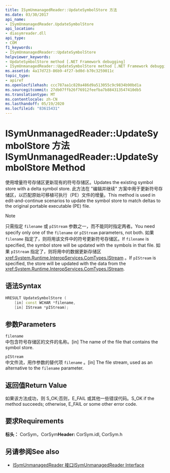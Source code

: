 ```yaml
---
title: ISymUnmanagedReader::UpdateSymbolStore 方法
ms.date: 03/30/2017
api_name:
- ISymUnmanagedReader.UpdateSymbolStore
api_location:
- diasymreader.dll
api_type:
- COM
f1_keywords:
- ISymUnmanagedReader::UpdateSymbolStore
helpviewer_keywords:
- UpdateSymbolStore method [.NET Framework debugging]
- ISymUnmanagedReader::UpdateSymbolStore method [.NET Framework debugging]
ms.assetid: 4a17d723-86b9-4f27-bd0d-b70c3259011c
topic_type:
- apiref
ms.openlocfilehash: ccc787aa1c820a486d9a513055c9c9834b90bd1a
ms.sourcegitcommit: 27db07ffb26f76912feefba7b884313547410db5
ms.translationtype: MT
ms.contentlocale: zh-CN
ms.lasthandoff: 05/19/2020
ms.locfileid: "83615431"
---
```

# <a name="isymunmanagedreaderupdatesymbolstore-method"></a><span data-ttu-id="ba45d-102">ISymUnmanagedReader::UpdateSymbolStore 方法</span><span class="sxs-lookup"><span data-stu-id="ba45d-102">ISymUnmanagedReader::UpdateSymbolStore Method</span></span>
<span data-ttu-id="ba45d-103">使用增量符号存储区更新现有的符号存储区。</span><span class="sxs-lookup"><span data-stu-id="ba45d-103">Updates the existing symbol store with a delta symbol store.</span></span> <span data-ttu-id="ba45d-104">此方法在 "编辑并继续" 方案中用于更新符号存储区，以匹配原始可移植可执行（PE）文件的增量。</span><span class="sxs-lookup"><span data-stu-id="ba45d-104">This method is used in edit-and-continue scenarios to update the symbol store to match deltas to the original portable executable (PE) file.</span></span>  
  
> [!NOTE]
> <span data-ttu-id="ba45d-105">只需指定 `filename` 或 `pIStream` 参数之一，而不能同时指定两者。</span><span class="sxs-lookup"><span data-stu-id="ba45d-105">You need specify only one of the `filename` or `pIStream` parameters, not both.</span></span> <span data-ttu-id="ba45d-106">如果 `filename` 指定了，则将用该文件中的符号更新符号存储区。</span><span class="sxs-lookup"><span data-stu-id="ba45d-106">If `filename` is specified, the symbol store will be updated with the symbols in that file.</span></span> <span data-ttu-id="ba45d-107">如果 `pIStream` 指定了，则将用中的数据更新存储区 <xref:System.Runtime.InteropServices.ComTypes.IStream> 。</span><span class="sxs-lookup"><span data-stu-id="ba45d-107">If `pIStream` is specified, the store will be updated with the data from the <xref:System.Runtime.InteropServices.ComTypes.IStream>.</span></span>  
  
## <a name="syntax"></a><span data-ttu-id="ba45d-108">语法</span><span class="sxs-lookup"><span data-stu-id="ba45d-108">Syntax</span></span>  
  
```cpp  
HRESULT UpdateSymbolStore (  
    [in] const WCHAR *filename,  
    [in] IStream *pIStream);  
```  
  
## <a name="parameters"></a><span data-ttu-id="ba45d-109">参数</span><span class="sxs-lookup"><span data-stu-id="ba45d-109">Parameters</span></span>  
 `filename`  
 <span data-ttu-id="ba45d-110">中包含符号存储区的文件的名称。</span><span class="sxs-lookup"><span data-stu-id="ba45d-110">[in] The name of the file that contains the symbol store.</span></span>  
  
 `pIStream`  
 <span data-ttu-id="ba45d-111">中文件流，用作参数的替代项 `filename` 。</span><span class="sxs-lookup"><span data-stu-id="ba45d-111">[in] The file stream, used as an alternative to the `filename` parameter.</span></span>  
  
## <a name="return-value"></a><span data-ttu-id="ba45d-112">返回值</span><span class="sxs-lookup"><span data-stu-id="ba45d-112">Return Value</span></span>  
 <span data-ttu-id="ba45d-113">如果该方法成功，则 S_OK;否则，E_FAIL 或其他一些错误代码。</span><span class="sxs-lookup"><span data-stu-id="ba45d-113">S_OK if the method succeeds; otherwise, E_FAIL or some other error code.</span></span>  
  
## <a name="requirements"></a><span data-ttu-id="ba45d-114">要求</span><span class="sxs-lookup"><span data-stu-id="ba45d-114">Requirements</span></span>  
 <span data-ttu-id="ba45d-115">**标头：** CorSym，CorSym</span><span class="sxs-lookup"><span data-stu-id="ba45d-115">**Header:** CorSym.idl, CorSym.h</span></span>  
  
## <a name="see-also"></a><span data-ttu-id="ba45d-116">另请参阅</span><span class="sxs-lookup"><span data-stu-id="ba45d-116">See also</span></span>

- [<span data-ttu-id="ba45d-117">ISymUnmanagedReader 接口</span><span class="sxs-lookup"><span data-stu-id="ba45d-117">ISymUnmanagedReader Interface</span></span>](isymunmanagedreader-interface.md)
